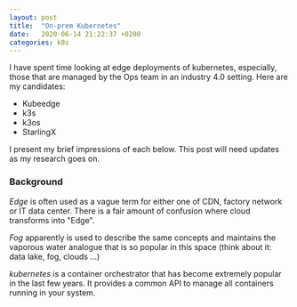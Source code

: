 ```yaml
---
layout: post
title:  "On-prem Kubernetes"
date:   2020-06-14 21:22:37 +0200
categories: k8s
---
```


I have spent time looking at edge deployments of kubernetes, especially, those that are managed by the Ops team in an industry 4.0 setting. Here are my candidates:

- Kubeedge
- k3s
- k3os
- StarlingX

I present my brief impressions of each below. This post will need updates as my research goes on.

### Background

_Edge_ is often used as a vague term for either one of CDN, factory network or IT data center. There is a fair amount of confusion where cloud transforms into "Edge".

_Fog_ apparently is used to describe the same concepts and maintains the vaporous water analogue that is so popular in this space (think about it: data lake, fog, clouds ...)

_kubernetes_ is a container orchestrator that has become extremely popular in the last few years. It provides a common API to manage all containers running in your system.